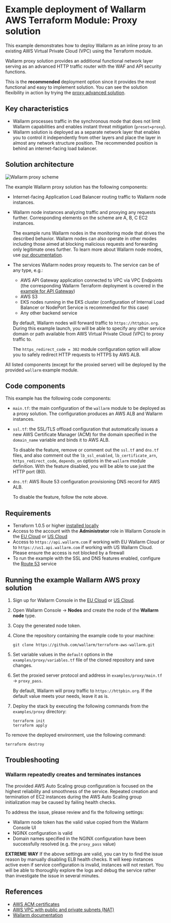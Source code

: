 # Example deployment of Wallarm AWS Terraform Module: Proxy solution

This example demonstrates how to deploy Wallarm as an inline proxy to an existing AWS Virtual Private Cloud (VPC) using the Terraform module.

Wallarm proxy solution provides an additional functional network layer serving as an advanced HTTP traffic router with the WAF and API security functions.

This is the **recommended** deployment option since it provides the most functional and easy to implement solution. You can see the solution flexibility in action by trying the [proxy advanced solution](https://github.com/wallarm/terraform-aws-wallarm/tree/main/examples/advanced).

## Key characteristics

* Wallarm processes traffic in the synchronous mode that does not limit Wallarm capabilities and enables instant threat mitigation (`preset=proxy`).
* Wallarm solution is deployed as a separate network layer that enables you to control it independently from other layers and place the layer in almost any network structure position. The recommended position is behind an internet-facing load balancer.

## Solution architecture

![Wallarm proxy scheme](https://github.com/wallarm/terraform-aws-wallarm/blob/main/images/wallarm-as-proxy.png?raw=true)

The example Wallarm proxy solution has the following components:

* Internet-facing Application Load Balancer routing traffic to Wallarm node instances.
* Wallarm node instances analyzing traffic and proxying any requests further. Corresponding elements on the scheme are A, B, C EC2 instances.

    The example runs Wallarm nodes in the monitoring mode that drives the described behavior. Wallarm nodes can also operate in other modes including those aimed at blocking malicious requests and forwarding only legitimate ones further. To learn more about Wallarm node modes, use [our documentation](https://docs.wallarm.com/admin-en/configure-wallarm-mode/).
* The services Wallarm nodes proxy requests to. The service can be of any type, e.g.:

    * AWS API Gateway application connected to VPC via VPC Endpoints (the corresponding Wallarm Terraform deployment is covered in the [example for API Gateway](https://github.com/wallarm/terraform-aws-wallarm/tree/main/examples/apigateway))
    * AWS S3
    * EKS nodes running in the EKS cluster (configuration of Internal Load Balancer or NodePort Service is recommended for this case)
    * Any other backend service

    By default, Wallarm nodes will forward traffic to `https://httpbin.org`. During this example launch, you will be able to specify any other service domain or path available from AWS Virtual Private Cloud (VPC) to proxy traffic to.

    The `https_redirect_code = 302` module configuration option will allow you to safely redirect HTTP requests to HTTPS by AWS ALB.

All listed components (except for the proxied server) will be deployed by the provided `wallarm` example module.

## Code components

This example has the following code components:

* `main.tf`: the main configuration of the `wallarm` module to be deployed as a proxy solution. The configuration produces an AWS ALB and Wallarm instances.
* `ssl.tf`: the SSL/TLS offload configuration that automatically issues a new AWS Certificate Manager (ACM) for the domain specified in the `domain_name` variable and binds it to AWS ALB.

    To disable the feature, remove or comment out the `ssl.tf` and `dns.tf` files, and also comment out the `lb_ssl_enabled`, `lb_certificate_arn`, `https_redirect_code`, `depends_on` options in the `wallarm` module definition. With the feature disabled, you will be able to use just the HTTP port (80).
* `dns.tf`: AWS Route 53 configuration provisioning DNS record for AWS ALB.

    To disable the feature, follow the note above.

## Requirements

* Terraform 1.0.5 or higher [installed locally](https://learn.hashicorp.com/tutorials/terraform/install-cli)
* Access to the account with the **Administrator** role in Wallarm Console in the [EU Cloud](https://my.wallarm.com/) or [US Cloud](https://us1.my.wallarm.com/)
* Access to `https://api.wallarm.com` if working with EU Wallarm Cloud or to `https://us1.api.wallarm.com` if working with US Wallarm Cloud. Please ensure the access is not blocked by a firewall
* To run the example with the SSL and DNS features enabled, configure the [Route 53](https://aws.amazon.com/route53/) service

## Running the example Wallarm AWS proxy solution

1. Sign up for Wallarm Console in the [EU Cloud](https://my.wallarm.com/nodes) or [US Cloud](https://us1.my.wallarm.com/nodes).
1. Open Wallarm Console → **Nodes** and create the node of the **Wallarm node** type.
1. Copy the generated node token.
1. Clone the repository containing the example code to your machine:

    ```
    git clone https://github.com/wallarm/terraform-aws-wallarm.git
    ```
1. Set variable values in the `default` options in the `examples/proxy/variables.tf` file of the cloned repository and save changes.
1. Set the proxied server protocol and address in `examples/proxy/main.tf` → `proxy_pass`.

    By default, Wallarm will proxy traffic to `https://httpbin.org`. If the default value meets your needs, leave it as is.
1. Deploy the stack by executing the following commands from the `examples/proxy` directory:

    ```
    terraform init
    terraform apply
    ```

To remove the deployed environment, use the following command:

```
terraform destroy
```

## Troubleshooting

### Wallarm repeatedly creates and terminates instances

The provided AWS Auto Scaling group configuration is focused on the highest reliability and smoothness of the service. Repeated creation and termination of EC2 instances during the AWS Auto Scaling group initialization may be caused by failing health checks.

To address the issue, please review and fix the following settings:

* Wallarm node token has the valid value copied from the Wallarm Console UI
* NGINX configuration is valid
* Domain names specified in the NGINX configuration have been successfully resolved (e.g. the `proxy_pass` value)


**EXTREME WAY** If the above settings are valid, you can try to find the issue reason by manually disabling ELB health checks. It will keep instances active even if service configuration is invalid, instances will not restart. You will be able to thoroughly explore the logs and debug the service rather than investigate the issue in several minutes.

## References

* [AWS ACM certificates](https://docs.aws.amazon.com/acm/latest/userguide/gs.html)
* [AWS VPC with public and private subnets (NAT)](https://docs.aws.amazon.com/vpc/latest/userguide/VPC_Scenario2.html)
* [Wallarm documentation](https://docs.wallarm.com)
